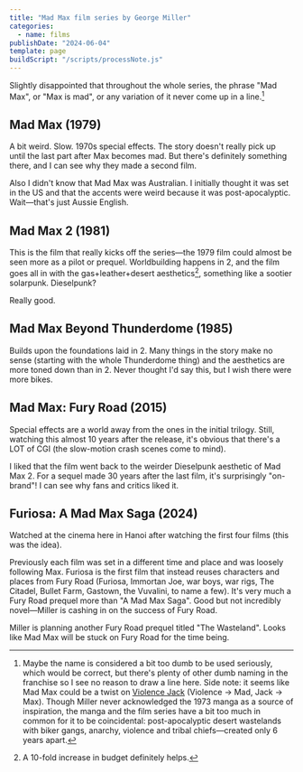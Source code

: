 ```yaml
---
title: "Mad Max film series by George Miller"
categories:
  - name: films
publishDate: "2024-06-04"
template: page
buildScript: "/scripts/processNote.js"
---
```


Slightly disappointed that throughout the whole series, the phrase "Mad Max", or "Max is mad", or any variation of it never come up in a line.[^1]

## Mad Max (1979)

A bit weird. Slow. 1970s special effects. The story doesn't really pick up until the last part after Max becomes mad. But there's definitely something there, and I can see why they made a second film.

Also I didn't know that Mad Max was Australian. I initially thought it was set in the US and that the accents were weird because it was post-apocalyptic. Wait—that's just Aussie English.

## Mad Max 2 (1981)

This is the film that really kicks off the series—the 1979 film could almost be seen more as a pilot or prequel. Worldbuilding happens in 2, and the film goes all in with the gas+leather+desert aesthetics[^2], something like a sootier solarpunk. Dieselpunk?

Really good.

## Mad Max Beyond Thunderdome (1985)

Builds upon the foundations laid in 2. Many things in the story make no sense (starting with the whole Thunderdome thing) and the aesthetics are more toned down than in 2. Never thought I'd say this, but I wish there were more bikes.

## Mad Max: Fury Road (2015)

Special effects are a world away from the ones in the initial trilogy. Still, watching this almost 10 years after the release, it's obvious that there's a LOT of CGI (the slow-motion crash scenes come to mind).

I liked that the film went back to the weirder Dieselpunk aesthetic of Mad Max 2. For a sequel made 30 years after the last film, it's surprisingly "on-brand"! I can see why fans and critics liked it.

## Furiosa: A Mad Max Saga (2024)

Watched at the cinema here in Hanoi after watching the first four films (this was the idea).

Previously each film was set in a different time and place and was loosely following Max. Furiosa is the first film that instead reuses characters and places from Fury Road (Furiosa, Immortan Joe, war boys, war rigs, The Citadel, Bullet Farm, Gastown, the Vuvalini, to name a few). It's very much a Fury Road prequel more than "A Mad Max Saga". Good but not incredibly novel—Miller is cashing in on the success of Fury Road.

Miller is planning another Fury Road prequel titled "The Wasteland". Looks like Mad Max will be stuck on Fury Road for the time being.

[^1]: Maybe the name is considered a bit too dumb to be used seriously, which would be correct, but there's plenty of other dumb naming in the franchise so I see no reason to draw a line here. Side note: it seems like Mad Max could be a twist on [Violence Jack](https://en.wikipedia.org/wiki/Violence_Jack) (Violence &rarr; Mad, Jack &rarr; Max). Though Miller never acknowledged the 1973 manga as a source of inspiration, the manga and the film series have a bit too much in common for it to be coincidental: post-apocalyptic desert wastelands with biker gangs, anarchy, violence and tribal chiefs—created only 6 years apart.
[^2]: A 10-fold increase in budget definitely helps.
